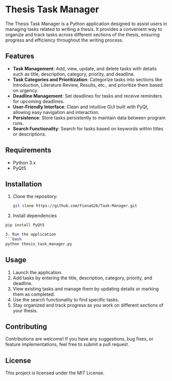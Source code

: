 # Thesis Task Manager

The Thesis Task Manager is a Python application designed to assist users in managing tasks related to writing a thesis. It provides a convenient way to organize and track tasks across different sections of the thesis, ensuring progress and efficiency throughout the writing process.

## Features

- **Task Management**: Add, view, update, and delete tasks with details such as title, description, category, priority, and deadline.
- **Task Categories and Prioritization**: Categorize tasks into sections like Introduction, Literature Review, Results, etc., and prioritize them based on urgency.
- **Deadline Management**: Set deadlines for tasks and receive reminders for upcoming deadlines.
- **User-Friendly Interface**: Clean and intuitive GUI built with PyQt, allowing easy navigation and interaction.
- **Persistence**: Store tasks persistently to maintain data between program runs.
- **Search Functionality**: Search for tasks based on keywords within titles or descriptions.

## Requirements

- Python 3.x
- PyQt5

## Installation

1. Clone the repository:

   ```bash
   git clone https://github.com/FionaG26/Task-Manager.git
   
2. Install dependencies
 ```bash
pip install PyQt5

3. Run the application
 ```bash
python thesis_task_manager.py
```
## Usage
1. Launch the application.
2. Add tasks by entering the title, description, category, priority, and deadline.
3. View existing tasks and manage them by updating details or marking them as completed.
4. Use the search functionality to find specific tasks.
5. Stay organized and track progress as you work on different sections of your thesis.

## Contributing
Contributions are welcome! If you have any suggestions, bug fixes, or feature implementations, feel free to submit a pull request.

## License
This project is licensed under the MIT License.
